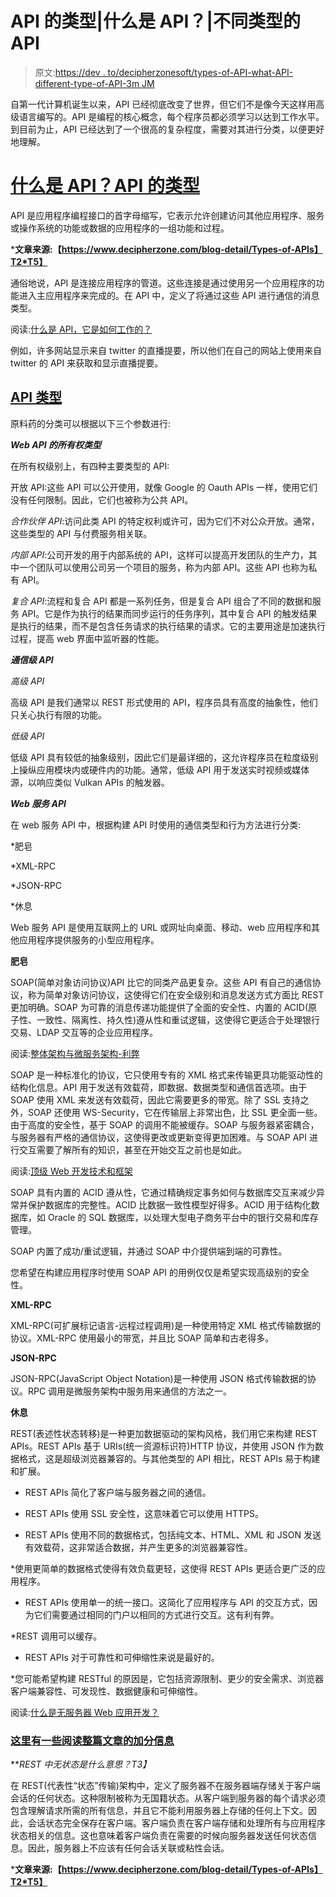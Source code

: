 # API 的类型|什么是 API？|不同类型的 API

> 原文:[https://dev . to/decipherzonesoft/types-of-API-what-API-different-type-of-API-3m JM](https://dev.to/decipherzonesoft/types-of-apis-what-are-apis-different-types-of-apis-3mjm)

自第一代计算机诞生以来，API 已经彻底改变了世界，但它们不是像今天这样用高级语言编写的。API 是编程的核心概念，每个程序员都必须学习以达到工作水平。到目前为止，API 已经达到了一个很高的复杂程度，需要对其进行分类，以便更好地理解。

# [](#what-are-apis-types-of-apis)[什么是 API？API 的类型](https://www.decipherzone.com/blog-detail/Types-of-APIs)

API 是应用程序编程接口的首字母缩写，它表示允许创建访问其他应用程序、服务或操作系统的功能或数据的应用程序的一组功能和过程。

***文章来源:【https://www.decipherzone.com/blog-detail/Types-of-APIs】T2*T5】**

通俗地说，API 是连接应用程序的管道。这些连接是通过使用另一个应用程序的功能进入主应用程序来完成的。在 API 中，定义了将通过这些 API 进行通信的消息类型。

阅读:[什么是 API，它是如何工作的？](https://www.decipherzone.com/blog-detail/What-is-an-API-and-How-it-works-)

例如，许多网站显示来自 twitter 的直播提要，所以他们在自己的网站上使用来自 twitter 的 API 来获取和显示直播提要。

## [API 类型](https://www.decipherzone.com/blog-detail/Types-of-APIs)

原料药的分类可以根据以下三个参数进行:

***Web API 的所有权类型***

在所有权级别上，有四种主要类型的 API:

开放 API:这些 API 可以公开使用，就像 Google 的 Oauth APIs 一样，使用它们没有任何限制。因此，它们也被称为公共 API。

*合作伙伴 API*:访问此类 API 的特定权利或许可，因为它们不对公众开放。通常，这些类型的 API 与付费服务相关联。

*内部 API*:公司开发的用于内部系统的 API，这样可以提高开发团队的生产力，其中一个团队可以使用公司另一个项目的服务，称为内部 API。这些 API 也称为私有 API。

*复合 API*:流程和复合 API 都是一系列任务，但是复合 API 组合了不同的数据和服务 API。它是作为执行的结果而同步运行的任务序列，其中复合 API 的触发结果是执行的结果，而不是包含任务请求的执行结果的请求。它的主要用途是加速执行过程，提高 web 界面中监听器的性能。

***通信级 API***

*高级 API*

高级 API 是我们通常以 REST 形式使用的 API，程序员具有高度的抽象性，他们只关心执行有限的功能。

*低级 API*

低级 API 具有较低的抽象级别，因此它们是最详细的，这允许程序员在粒度级别上操纵应用模块内或硬件内的功能。通常，低级 API 用于发送实时视频或媒体源，以响应类似 Vulkan APIs 的触发器。

***Web 服务 API***

在 web 服务 API 中，根据构建 API 时使用的通信类型和行为方法进行分类:

*肥皂

*XML-RPC

*JSON-RPC

*休息

Web 服务 API 是使用互联网上的 URL 或网址向桌面、移动、web 应用程序和其他应用程序提供服务的小型应用程序。

**肥皂**

SOAP(简单对象访问协议)API 比它的同类产品更复杂。这些 API 有自己的通信协议，称为简单对象访问协议，这使得它们在安全级别和消息发送方式方面比 REST 更加明确。SOAP 为可靠的消息传递功能提供了全面的安全性、内置的 ACID(原子性、一致性、隔离性、持久性)遵从性和重试逻辑，这使得它更适合于处理银行交易、LDAP 交互等的企业应用程序。

阅读:[整体架构与微服务架构-利弊](https://www.decipherzone.com/blog-detail/Monolithic-vs-Microservice-Architecture)

SOAP 是一种标准化的协议，它只使用专有的 XML 格式来传输更具功能驱动性的结构化信息。API 用于发送有效载荷，即数据、数据类型和通信首选项。由于 SOAP 使用 XML 来发送有效载荷，因此它需要更多的带宽。除了 SSL 支持之外，SOAP 还使用 WS-Security，它在传输层上非常出色，比 SSL 更全面一些。由于高度的安全性，基于 SOAP 的调用不能被缓存。SOAP 与服务器紧密耦合，与服务器有严格的通信协议，这使得更改或更新变得更加困难。与 SOAP API 进行交互需要了解所有的知识，甚至在开始交互之前也是如此。

阅读:[顶级 Web 开发技术和框架](https://www.decipherzone.com/blog-detail/Top-Web-Development-Technologies-and-Frameworks)

SOAP 具有内置的 ACID 遵从性，它通过精确规定事务如何与数据库交互来减少异常并保护数据库的完整性。ACID 比数据一致性模型好得多。ACID 用于结构化数据库，如 Oracle 的 SQL 数据库，以处理大型电子商务平台中的银行交易和库存管理。

SOAP 内置了成功/重试逻辑，并通过 SOAP 中介提供端到端的可靠性。

您希望在构建应用程序时使用 SOAP API 的用例仅仅是希望实现高级别的安全性。

**XML-RPC**

XML-RPC(可扩展标记语言-远程过程调用)是一种使用特定 XML 格式传输数据的协议。XML-RPC 使用最小的带宽，并且比 SOAP 简单和古老得多。

**JSON-RPC**

JSON-RPC(JavaScript Object Notation)是一种使用 JSON 格式传输数据的协议。RPC 调用是微服务架构中服务用来通信的方法之一。

**休息**

REST(表述性状态转移)是一种更加数据驱动的架构风格，我们用它来构建 REST APIs。REST APIs 基于 URIs(统一资源标识符)HTTP 协议，并使用 JSON 作为数据格式，这是超级浏览器兼容的。与其他类型的 API 相比，REST APIs 易于构建和扩展。

* REST APIs 简化了客户端与服务器之间的通信。

* REST APIs 使用 SSL 安全性，这意味着它可以使用 HTTPS。

* REST APIs 使用不同的数据格式，包括纯文本、HTML、XML 和 JSON 发送有效载荷，这非常适合数据，并产生更多的浏览器兼容性。

*使用更简单的数据格式使得有效负载更轻，这使得 REST APIs 更适合更广泛的应用程序。

* REST APIs 使用单一的统一接口。这简化了应用程序与 API 的交互方式，因为它们需要通过相同的门户以相同的方式进行交互。这有利有弊。

*REST 调用可以缓存。

* REST APIs 对于可靠性和可伸缩性来说是最好的。

*您可能希望构建 RESTful 的原因是，它包括资源限制、更少的安全需求、浏览器客户端兼容性、可发现性、数据健康和可伸缩性。

阅读:[什么是无服务器 Web 应用开发？](https://www.decipherzone.com/blog-detail/What-is-serverless-web-application-development)

### [](#heres-some-bonus-info-for-reading-the-whole-article)**[这里有一些阅读整篇文章的加分信息](https://www.decipherzone.com/blog-detail/Types-of-APIs)**

***REST 中无状态是什么意思？*T3】**

在 REST(代表性“状态”传输)架构中，定义了服务器不在服务器端存储关于客户端会话的任何状态。这种限制被称为无国籍状态。从客户端到服务器的每个请求必须包含理解请求所需的所有信息，并且它不能利用服务器上存储的任何上下文。因此，会话状态完全保存在客户端。客户端负责在客户端存储和处理所有与应用程序状态相关的信息。这也意味着客户端负责在需要的时候向服务器发送任何状态信息。因此，服务器上不应该有任何会话关联或粘性会话。

***文章来源:【https://www.decipherzone.com/blog-detail/Types-of-APIs】T2*T5】**
